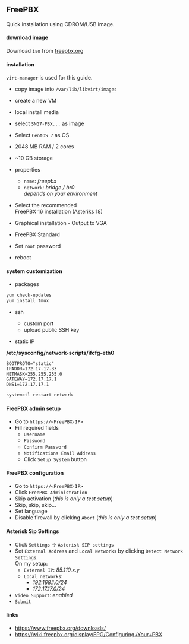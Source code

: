 ## FreePBX

Quick installation using CDROM/USB image.

#### download image

Download `iso` from [freepbx.org](https://www.freepbx.org/downloads/)

#### installation

`virt-manager` is used for this guide.

- copy image into `/var/lib/libvirt/images`
- create a new VM
- local install media
- select `SNG7-PBX...` as image
- Select `CentOS 7` as OS
- 2048 MB RAM / 2 cores
- ~10 GB storage
- properties
  - `name`: _freepbx_
  - `network`: _bridge / br0_
    \
    _depends on your environment_

- Select the recommended\
  FreePBX 16 installation (Asteriks 18)
- Graphical installation - Output to VGA
- FreePBX Standard
- Set `root` password
- reboot

#### system customization

- packages

```bash
yum check-updates
yum install tmux
```

- ssh
  - custom port
  - upload public SSH key

- static IP

**/etc/sysconfig/network-scripts/ifcfg-eth0**

```config
BOOTPROTO="static"
IPADDR=172.17.17.33
NETMASK=255.255.255.0
GATEWAY=172.17.17.1
DNS1=172.17.17.1
```

```bash
systemctl restart network
```

#### FreePBX admin setup

- Go to `https://<FreePBX-IP>`
- Fill required fields
  - `Username`
  - `Password`
  - `Confirm Password`
  - `Notifications Email Address`
  - Click `Setup System` button

#### FreePBX configuration

- Go to `https://<FreePBX-IP>`
- Click `FreePBX Administration`
- Skip activation (_this is only a test setup_)
- Skip, skip, skip...
- Set language
- Disable firewall by clicking `Abort` (_this is only a test setup_)

#### Asterisk Sip Settings

- Click `Settings` -> `Asterisk SIP settings`
- Set `External Address` and `Local Networks` by clicking
  `Detect Network Settings`.
  \
  On my setup:
  - `External IP`: _85.110.x.y_
  - `Local networks`:
    - _192.168.1.0/24_
    - _172.17.17.0/24_
- `Video Support`: _enabled_
- `Submit`

#### links

- https://www.freepbx.org/downloads/
- https://wiki.freepbx.org/display/FPG/Configuring+Your+PBX
